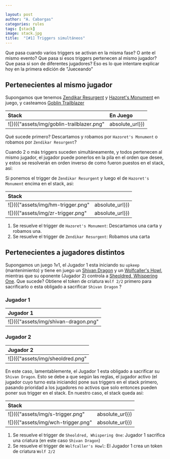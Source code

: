 ```yaml
---

layout: post
author: "A. Cabargas"
categories: rules
tags: [stack]
image: stack.jpg
title:  "[#1] Triggers simultáneos"
---
```

Que pasa cuando varios triggers se activan en la misma fase? O ante el mismo evento? Que pasa si esos triggers pertenecen al mismo jugador? Que pasa si son de diferentes jugadores? Eso es lo que intentare explicar hoy en la primera edición de "Jueceando"

## Pertenecientes al mismo jugador

Supongamos que tenemos [Zendikar Resurgent](http://gatherer.wizards.com/Pages/Card/Details.aspx?multiverseid=433092) y [Hazoret's Monument](http://gatherer.wizards.com/Pages/Card/Details.aspx?multiverseid=426931) en juego, y casteamos [Goblin Trailblazer]()

| Stack | En Juego |
|:--|:--|
| ![]({{"assets/img/goblin-trailblazer.png" | absolute_url}}) | ![]({{"assets/img/zendikar-resurgent.png" | absolute_url}}) ![]({{"assets/img/hazoreths-monument.png" | absolute_url}}) |

Qué sucede primero? Descartamos y robamos por `Hazoret's Monument` o robamos por `Zendikar Resurgent`?

Cuando 2 o más triggers suceden simultáneamente, y todos pertenecen al mismo jugador, el jugador puede ponerlos en la pila en el orden que desee, y estos se resolverán en orden inverso de como fueron puestos en el stack, así:

Si ponemos el trigger de `Zendikar Resurgent` y luego el de `Hazoret's Monument` encima en el stack, asi:

| Stack | |
|:--|:--|
| ![]({{"assets/img/hm-trigger.png" | absolute_url}}) | `Hazoret's Monument` Trigger|
| ![]({{"assets/img/zr-trigger.png" | absolute_url}}) | `Zendikar Resurgent` Trigger|

1. Se resuelve el trigger de `Hazoret's Monument`: Descartamos una carta y robamos una.
2. Se resuelve el trigger de `Zendikar Resurgent`: Robamos una carta

## Pertenecientes a jugadores distintos

Supongamos un juego 1v1, el Jugador 1 esta iniciando su `upkeep` (mantenimiento) y tiene en juego un [Shivan Dragon](http://gatherer.wizards.com/Pages/Card/Details.aspx?multiverseid=429911) y un [Wolfcaller's Howl](http://gatherer.wizards.com/Pages/Card/Details.aspx?multiverseid=430388), mientras que su oponente (Jugador 2) controla a [Sheoldred, Whispering One](http://gatherer.wizards.com/Pages/Card/Details.aspx?multiverseid=438674). Que sucede? Obtiene el token de criatura `Wolf 2/2` primero para sacrificarlo o esta obligado a sacrificar `Shivan Dragon` ?

### Jugador 1

| Jugador 1 |
|:--|
| ![]({{"assets/img/shivan-dragon.png" | absolute_url}}) ![]({{"assets/img/wolfcaller-howl.png" | absolute_url}}) |

### Jugador 2

| Jugador 2 |
|:--|
| ![]({{"assets/img/sheoldred.png" | absolute_url}}) |

En este caso, lamentablemente, el Jugador 1 esta obligado a sacrificar su `Shivan Dragon`. Esto se debe a que según las reglas, el jugador activo (el jugador cuyo turno esta iniciando)  pone sus triggers en el stack primero, pasando prioridad a los jugadores no activos que solo entonces pueden poner sus trigger en el stack. En nuestro caso, el stack queda así:

| Stack | |
|:--|:--|
| ![]({{"assets/img/s-trigger.png" | absolute_url}}) | `Sheoldred, Whispering One` Trigger|
| ![]({{"assets/img/wch-trigger.png" | absolute_url}}) | `Wolfcaller's Howl` Trigger|

1. Se resuelve el trigger de `Sheoldred, Whispering One`: Jugador 1 sacrifica una criatura (en este caso `Shivan Dragon`)
2. Se resuelve el trigger de `Wolfcaller's Howl`: El Jugador 1 crea un token de criatura `Wolf 2/2`
